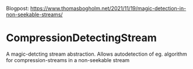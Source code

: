 Blogpost: https://www.thomasbogholm.net/2021/11/19/magic-detection-in-non-seekable-streams/

# CompressionDetectingStream
A magic-detcting stream abstraction. Allows autodetection of eg. algorithm for compression-streams in a non-seekable stream

